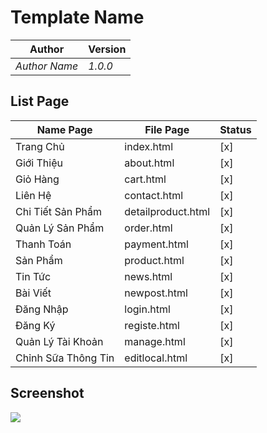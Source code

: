 # Template Name
|**Author**| **Version** |
|-|-|
|*Author Name*| *1.0.0* |

## List Page
| Name Page | File Page | Status |
|-|-|-|
| Trang Chủ | index.html | [x] |
| Giới Thiệu | about.html | [x] |
| Giỏ Hàng | cart.html | [x] |
| Liên Hệ | contact.html | [x] |
| Chi Tiết Sản Phẩm | detailproduct.html | [x] |
| Quản Lý Sản Phẩm | order.html | [x] |
| Thanh Toán | payment.html | [x] |
| Sản Phẩm | product.html | [x] |
| Tin Tức | news.html | [x] |
| Bài Viết | newpost.html | [x] |
| Đăng Nhập | login.html | [x] |
| Đăng Ký | registe.html | [x] |
| Quản Lý Tài Khoản | manage.html | [x] |
| Chỉnh Sữa Thông Tin | editlocal.html | [x] |

## Screenshot
![](./screenshot.png)